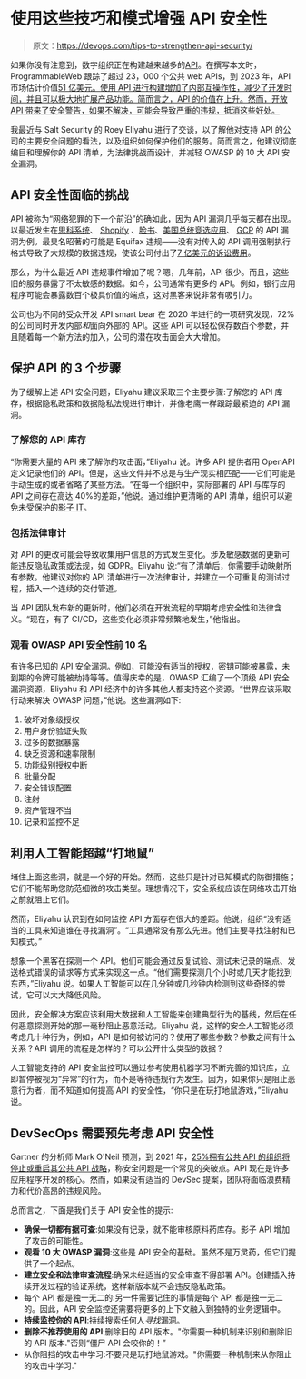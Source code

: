 # 使用这些技巧和模式增强 API 安全性

> 原文：<https://devops.com/tips-to-strengthen-api-security/>

如果你没有注意到，数字组织正在构建越来越多的[API](https://devops.com/?s=APIs)。在撰写本文时，ProgrammableWeb 跟踪了超过 23，000 个公共 web APIs，到 2023 年，API 市场估计价值[51 亿美元。使用 API 进行构建增加了内部互操作性，减少了开发时间，并且可以极大地扩展产品功能。简而言之，API 的价值在上升。然而，开放 API 带来了安全警告，如果不解决，可能会导致严重的违规，抵消这些好处。](https://www.prnewswire.com/news-releases/api-management-market-worth-5-1-billion-by-2023---exclusive-report-by-marketsandmarkets-300810744.html)

我最近与 Salt Security 的 Roey Eliyahu 进行了交谈，以了解他对支持 API 的公司的主要安全问题的看法，以及组织如何保护他们的服务。简而言之，他建议彻底编目和理解你的 API 清单，为法律挑战而设计，并减轻 OWASP 的 10 大 API 安全漏洞。

## API 安全性面临的挑战

API 被称为“网络犯罪的下一个前沿”的确如此，因为 API 漏洞几乎每天都在出现。以最近发生在[思科系统](https://tools.cisco.com/security/center/content/CiscoSecurityAdvisory/cisco-sa-ios-webui-priv-esc-K8zvEWM)、 [Shopify](https://techcrunch.com/2020/09/23/shopify-data-merchant-breach/) 、[脸书](https://apisecurity.io/issue-102-vulnerabilities-facebook-campaign-apps-creating-defensible-apis/)、[美国总统竞选应用](https://www.websiteplanet.com/blog/trump-app-vulnerability-report/)、 [GCP](https://www.ezequiel.tech/2020/08/leaking-google-cloud-projects.html) 的 API 漏洞为例。最臭名昭著的可能是 Equifax 违规——没有对传入的 API 调用强制执行格式导致了大规模的数据违规，使该公司付出了[7 亿美元的诉讼费用](https://www.cbsnews.com/news/equifax-data-breach-settlement-equifax-will-pay-700-million-to-settle-data-breach-lawsuits/)。

那么，为什么最近 API 违规事件增加了呢？嗯，几年前，API 很少。而且，这些旧的服务暴露了不太敏感的数据。如今，公司通常有更多的 API。例如，银行应用程序可能会暴露数百个极具价值的端点，这对黑客来说非常有吸引力。

公司也为不同的受众开发 API:smart bear 在 2020 年进行的一项研究发现，72%的公司同时开发内部*和*面向外部的 API。这些 API 可以轻松保存数百个参数，并且随着每一个新方法的加入，公司的潜在攻击面会大大增加。

## 保护 API 的 3 个步骤

为了缓解上述 API 安全问题，Eliyahu 建议采取三个主要步骤:了解您的 API 库存，根据隐私政策和数据隐私法规进行审计，并像老鹰一样跟踪最紧迫的 API 漏洞。

### 了解您的 API 库存

“你需要大量的 API 来了解你的攻击面，”Eliyahu 说。许多 API 提供者用 OpenAPI 定义记录他们的 API。但是，这些文件并不总是与生产现实相匹配——它们可能是手动生成的或者省略了某些方法。“在每一个组织中，实际部署的 API 与库存的 API 之间存在高达 40%的差距，”他说。通过维护更清晰的 API 清单，组织可以避免未受保护的[影子 IT](https://devops.com/5-steps-to-avoid-shadow-it-around-low-code/)。

### 包括法律审计

对 API 的更改可能会导致收集用户信息的方式发生变化。涉及敏感数据的更新可能违反隐私政策或法规，如 GDPR。Eliyahu 说:“有了清单后，你需要手动映射所有参数。他建议对你的 API 清单进行一次法律审计，并建立一个可重复的测试过程，插入一个连续的交付管道。

当 API 团队发布新的更新时，他们必须在开发流程的早期考虑安全性和法律含义。“现在，有了 CI/CD，这些变化必须非常频繁地发生，”他指出。

### 观看 OWASP API 安全性前 10 名

有许多已知的 API 安全漏洞。例如，可能没有适当的授权，密钥可能被暴露，未到期的令牌可能被劫持等等。值得庆幸的是，OWASP 汇编了一个顶级 API 安全漏洞资源，Eliyahu 和 API 经济中的许多其他人都支持这个资源。“世界应该采取行动来解决 OWASP 问题，”他说。这些漏洞如下:

1.  破坏对象级授权
2.  用户身份验证失败
3.  过多的数据暴露
4.  缺乏资源和速率限制
5.  功能级别授权中断
6.  批量分配
7.  安全错误配置
8.  注射
9.  资产管理不当
10.  记录和监控不足

## 利用人工智能超越“打地鼠”

堵住上面这些洞，就是一个好的开始。然而，这些只是针对已知模式的防御措施；它们不能帮助您防范细微的攻击类型。理想情况下，安全系统应该在网络攻击开始之前就阻止它们。

然而，Eliyahu 认识到在如何监控 API 方面存在很大的差距。他说，组织“没有适当的工具来知道谁在寻找漏洞”。“工具通常没有那么先进。他们主要寻找注射和已知模式。”

想象一个黑客在探测一个 API。他们可能会通过反复试验、测试未记录的端点、发送格式错误的请求等方式来实现这一点。“他们需要探测几个小时或几天才能找到东西，”Eliyahu 说。如果人工智能可以在几分钟或几秒钟内检测到这些奇怪的尝试，它可以大大降低风险。

因此，安全解决方案应该利用大数据和人工智能来创建典型行为的基线，然后在任何恶意探测开始的那一毫秒阻止恶意活动。Eliyahu 说，这样的安全人工智能必须考虑几十种行为，例如，API 是如何被访问的？使用了哪些参数？参数之间有什么关系？API 调用的流程是怎样的？可以公开什么类型的数据？

人工智能支持的 API 安全监控可以通过参考使用机器学习不断完善的知识库，立即暂停被视为“异常”的行为，而不是等待违规行为发生。因为，如果你只是阻止恶意行为者，而不知道如何提高 API 的安全性，“你只是在玩打地鼠游戏，”Eliyahu 说。

## DevSecOps 需要预先考虑 API 安全性

Gartner 的分析师 Mark O'Neil 预测，到 2021 年，[25%拥有公共 API 的组织将停止或重启其公共 API 战略](https://www.linkedin.com/pulse/end-beginning-api-economy-mark-o-neill/)，称安全问题是一个常见的突破点。API 现在是许多应用程序开发的核心。然而，如果没有适当的 DevSec 提案，团队将面临浪费精力和代价高昂的违规风险。

总而言之，下面是我们关于 API 安全性的提示:

*   **确保一切都有据可查**:如果没有记录，就不能审核原料药库存。影子 API 增加了攻击的可能性。
*   **观看 10 大 OWASP 漏洞**:这些是 API 安全的基础。虽然不是万灵药，但它们提供了一个起点。
*   **建立安全和法律审查流程**:确保未经适当的安全审查不得部署 API。创建插入持续开发过程的验证系统，这样新版本就不会违反隐私政策。
*   每个 API 都是独一无二的:另一件需要记住的事情是每个 API 都是独一无二的。因此，API 安全监控还需要将更多的上下文融入到独特的业务逻辑中。
*   **持续监控你的 API**:持续搜索任何人*寻找*漏洞。
*   **删除不推荐使用的 API**:删除旧的 API 版本。"你需要一种机制来识别和删除旧的 API 版本."否则“僵尸 API 会咬你的！”
*   从你阻挡的攻击中学习:不要只是玩打地鼠游戏。"你需要一种机制来从你阻止的攻击中学习."